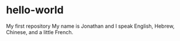 # hello-world
My first repository
My name is Jonathan and I speak English, Hebrew, Chinese, and a little French. 
